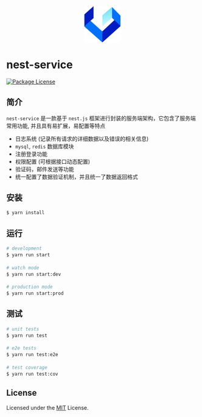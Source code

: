 <p align="center">
  <a href="https://github.com/yufengctbu/nest-service/" target="blank"><img src="https://raw.githubusercontent.com/yufengctbu/resources/main/images/logo.png" width="96" alt="nest-service Logo" /></a>
</p>

# nest-service

<a href="https://www.npmjs.com/~nestjscore" target="_blank"><img src="https://img.shields.io/npm/l/@nestjs/core.svg" alt="Package License" /></a>

## 简介

`nest-service` 是一款基于 `nest.js` 框架进行封装的服务端架构，它包含了服务端常用功能, 并且具有易扩展，易配置等特点

-   日志系统 (记录所有请求的详细数据以及错误的相关信息)
-   `mysql`, `redis` 数据库模块
-   注册登录功能
-   权限配置 (可根据接口动态配置)
-   验证码，邮件发送等功能
-   统一配置了数据验证机制，并且统一了数据返回格式

## 安装

```bash
$ yarn install
```

## 运行

```bash
# development
$ yarn run start

# watch mode
$ yarn run start:dev

# production mode
$ yarn run start:prod
```

## 测试

```bash
# unit tests
$ yarn run test

# e2e tests
$ yarn run test:e2e

# test coverage
$ yarn run test:cov
```

## License

Licensed under the [MIT](/LICENSE) License.
